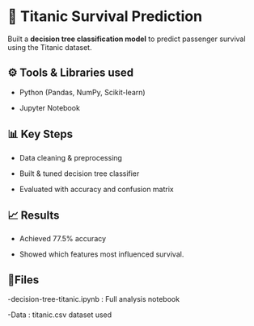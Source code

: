 # 🚢 Titanic Survival Prediction

Built a **decision tree classification model** to predict passenger survival using the Titanic dataset.

## ⚙️ Tools & Libraries used

- Python (Pandas, NumPy, Scikit-learn)
  
- Jupyter Notebook

## 📊 Key Steps

- Data cleaning & preprocessing
  
- Built & tuned decision tree classifier
  
- Evaluated with accuracy and confusion matrix

## 📈 Results
- Achieved 77.5% accuracy
  
- Showed which features most influenced survival.

## 📂Files
-decision-tree-titanic.ipynb : Full analysis notebook

-Data : titanic.csv dataset used

